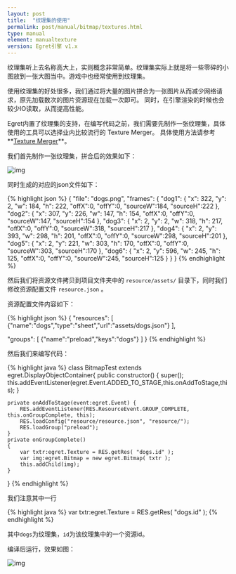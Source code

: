 ```yaml
---
layout: post
title:  "纹理集的使用"
permalink: post/manual/bitmap/textures.html
type: manual
element: manualtexture
version: Egret引擎 v1.x
---
```


纹理集听上去名称高大上，实则概念非常简单。纹理集实际上就是将一些零碎的小图放到一张大图当中。游戏中也经常使用到纹理集。

使用纹理集的好处很多，我们通过将大量的图片拼合为一张图片从而减少网络请求，原先加载数次的图片资源现在加载一次即可。
同时，在引擎渲染的时候也会较少IO读取，从而提高性能。

Egret内置了纹理集的支持，在编写代码之前，我们需要先制作一张纹理集，具体使用的工具可以选择业内比较流行的 Texture Merger。
具体使用方法请参考**<a href="{{site.baseurl}}/post/tools/egrettools/texturemerger.html" target="_blank">Texture Merger</a>**。

我们首先制作一张纹理集，拼合后的效果如下：

![img]({{site.baseurl}}/assets/img/bitmaptextures1.png)

同时生成的对应的json文件如下：

{% highlight json  %}
{
    "file": "dogs.png",
    "frames": {
        "dog1": {
            "x": 322,
            "y": 2,
            "w": 184,
            "h": 222,
            "offX":0,
            "offY":0,
            "sourceW":184,
            "sourceH":222
        },
        "dog2": {
            "x": 307,
            "y": 226,
            "w": 147,
            "h": 154,
            "offX":0,
            "offY":0,
            "sourceW":147,
            "sourceH":154
        },
        "dog3": {
            "x": 2,
            "y": 2,
            "w": 318,
            "h": 217,
            "offX":0,
            "offY":0,
            "sourceW":318,
            "sourceH":217
        },
        "dog4": {
            "x": 2,
            "y": 393,
            "w": 298,
            "h": 201,
            "offX":0,
            "offY":0,
            "sourceW":298,
            "sourceH":201
        },
        "dog5": {
            "x": 2,
            "y": 221,
            "w": 303,
            "h": 170,
            "offX":0,
            "offY":0,
            "sourceW":303,
            "sourceH":170
        },
        "dog6": {
            "x": 2,
            "y": 596,
            "w": 245,
            "h": 125,
            "offX":0,
            "offY":0,
            "sourceW":245,
            "sourceH":125
        }
    }
}
{% endhighlight %}

然后我们将资源文件拷贝到项目文件夹中的 `resource/assets/` 目录下，同时我们修改资源配置文件 `resource.json` 。

资源配置文件内容如下：

{% highlight json  %}
{
"resources":
	[
		{"name":"dogs","type":"sheet","url":"assets/dogs.json"}
	],

"groups":
	[
        {"name":"preload","keys":"dogs"}
	]
}
{% endhighlight %}

然后我们来编写代码：


{% highlight java  %}
class BitmapTest extends egret.DisplayObjectContainer{
    public constructor()
    {
        super();
        this.addEventListener(egret.Event.ADDED_TO_STAGE,this.onAddToStage,this);
    }

    private onAddToStage(event:egret.Event) {
        RES.addEventListener(RES.ResourceEvent.GROUP_COMPLETE, this.onGroupComplete, this);
        RES.loadConfig("resource/resource.json", "resource/");
        RES.loadGroup("preload");
    }
    private onGroupComplete()
    {
        var txtr:egret.Texture = RES.getRes( "dogs.id" );
        var img:egret.Bitmap = new egret.Bitmap( txtr );
        this.addChild(img);
    }
}
{% endhighlight %}

我们注意其中一行

{% highlight java  %}
var txtr:egret.Texture = RES.getRes( "dogs.id" );
{% endhighlight %}

其中`dogs`为纹理集，`id`为该纹理集中的一个资源id。

编译后运行，效果如图：

![img]({{site.baseurl}}/assets/img/bitmaptextures2.png)
